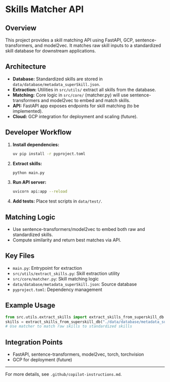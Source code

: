# Skills Matcher API

## Overview
This project provides a skill matching API using FastAPI, GCP, sentence-transformers, and model2vec. It matches raw skill inputs to a standardized skill database for downstream applications.

## Architecture
- **Database:** Standardized skills are stored in `data/database/metadata_superSkill.json`.
- **Extraction:** Utilities in `src/utils/` extract all skills from the database.
- **Matching:** Core logic in `src/core/` (matcher.py) will use sentence-transformers and model2vec to embed and match skills.
- **API:** FastAPI app exposes endpoints for skill matching (to be implemented).
- **Cloud:** GCP integration for deployment and scaling (future).

## Developer Workflow
1. **Install dependencies:**
	```zsh
	uv pip install -r pyproject.toml
	```
2. **Extract skills:**
	```zsh
	python main.py
	```
3. **Run API server:**
	```zsh
	uvicorn api:app --reload
	```
4. **Add tests:** Place test scripts in `data/test/`.

## Matching Logic
- Use sentence-transformers/model2vec to embed both raw and standardized skills.
- Compute similarity and return best matches via API.

## Key Files
- `main.py`: Entrypoint for extraction
- `src/utils/extract_skills.py`: Skill extraction utility
- `src/core/matcher.py`: Skill matching logic
- `data/database/metadata_superSkill.json`: Source database
- `pyproject.toml`: Dependency management

## Example Usage
```python
from src.utils.extract_skills import extract_skills_from_superskill_db
skills = extract_skills_from_superskill_db("./data/database/metadata_superSkill.json")
# Use matcher to match raw skills to standardized skills
```

## Integration Points
- FastAPI, sentence-transformers, model2vec, torch, torchvision
- GCP for deployment (future)

---
For more details, see `.github/copilot-instructions.md`.
